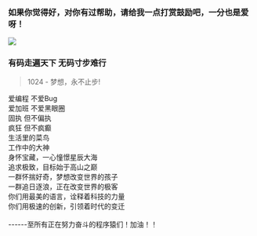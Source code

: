 ### 如果你觉得好，对你有过帮助，请给我一点打赏鼓励吧，一分也是爱呀！
![](http://7xss53.com1.z0.glb.clouddn.com/markdown/vittx.jpg)

### 有码走遍天下 无码寸步难行
> 1024 - 梦想，永不止步!

爱编程 不爱Bug</br>
爱加班 不爱黑眼圈</br>
固执 但不偏执</br>
疯狂 但不疯癫</br>
生活里的菜鸟</br>
工作中的大神</br>
身怀宝藏，一心憧憬星辰大海</br>
追求极致，目标始于高山之巅</br>
一群怀揣好奇，梦想改变世界的孩子</br>
一群追日逐浪，正在改变世界的极客</br>
你们用最美的语言，诠释着科技的力量</br>
你们用极速的创新，引领着时代的变迁</br>
</br>
------至所有正在努力奋斗的程序猿们！加油！！